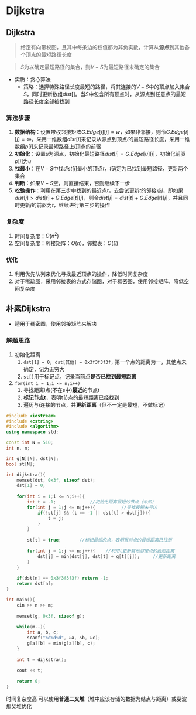 # Dijkstra

## Dijkstra
> 给定有向带权图，且其中每条边的权值都为非负实数，计算从**源点**到其他各个顶点的最短路径长度

> $S$为以确定最短路径的集合，则$V-S$为最短路径未确定的集合
- 实质：贪心算法
	- 策略：选择特殊路径长度最短的路径，将其连接的$V-S$中的顶点加入集合$S$，同时更新数组$dist[]$。当$S$中包含所有顶点时，从源点到任意点的最短路径长度全部被找到

### 算法步骤
1. **数据结构**：设置带权邻接矩阵$G.Edge[i][j] = w$，如果非邻接，则令$G.Edge[i][j] = \infty$，采用一维数组$dist[i]$来记录从源点到顶点$i$的最短路径长度，采用一维数组$p[i]$来记录最短路径上$i$顶点的前驱
2. **初始化**：设置$u$为源点，初始化最短路径$dist[i] = G.Edge[u][i]$，初始化前驱$p[i]$为$u$
3. **找最小**：在$V-S$中找$dist[i]$最小的顶点$t$，$t$确定为已找到最短路径，更新两个集合
4. **判断**：如果$V-S$空，则直接结束，否则继续下一步
5. **松弛操作**：利用在第三步中找到的最近点$t$，去尝试更新$t$的邻接点$j$，即如果$dist[j]>dist[t]+G.Edge[t][j]$，则令$dist[j]=dist[t]+G.Edge[t][j]$，并且同时更新$j$的前驱为$t$，继续进行第三步的操作

### 复杂度
1. 时间复杂度：$O(n^2)$
2. 空间复杂度：邻接矩阵：$O(n)$，邻接表：$O(E)$

### 优化
1. 利用优先队列来优化寻找最近顶点的操作，降低时间复杂度
2. 对于稀疏图，采用邻接表的方式存储图，对于稠密图，使用邻接矩阵，降低空间复杂度

## 朴素Dijkstra
- 适用于稠密图，使用邻接矩阵来解决
### 解题思路
1. 初始化距离 
	1. `dst[1] = 0; dst[其他] = 0x3f3f3f3f;`  第一个点的距离为一，其他点未确定，记为无穷大
	2. `st[]`用于标记点，记录当前点**是否已找到最短距离**
2. `for(int i = 1;i <= n;i++)`
	1. 寻找距离i点(不在s中)**最近**的节点t
	2. **标记节点t**，表明t节点的最短距离已经找到
	3. 遍历与$i$连接的节点，并**更新距离**（但不一定是最短，不做标记）

```C++
#include <iostream>
#include <cstring>
#include <algorithm>
using namespace std;

const int N = 510;
int n, m;

int g[N][N], dst[N];
bool st[N];

int dijkstra(){
    memset(dst, 0x3f, sizeof dst);
    dst[1] = 0;
    
    for(int i = 1;i <= n;i++){
        int t = -1;             //初始化距离最短的节点（未知）
        for(int j = 1;j <= n;j++){          //寻找最短未寻边
            if(!st[j] && (t == -1 || dst[t] > dst[j])){     
                t = j;
            }
        }
        
        st[t] = true;       //标记最短的点，表明当前点的最短距离已找到
        
        for(int j = 1;j <= n;j++){    //利用t更新其他邻接点的最短距离
            dst[j] = min(dst[j], dst[t] + g[t][j]);     //更新距离
        }
    }
    
    if(dst[n] == 0x3f3f3f3f) return -1;
    return dst[n];
}

int main(){
    cin >> n >> m;
    
    memset(g, 0x3f, sizeof g);
    
    while(m--){
        int a, b, c;
        scanf("%d%d%d", &a, &b, &c);
        g[a][b] = min(g[a][b], c);
    }
    
    int t = dijkstra();
    
    cout << t;
    
    return 0;
}
```

时间复杂度高
可以使用**普通二叉堆**（堆中应该存储的数据为结点与距离）或斐波那契堆优化



